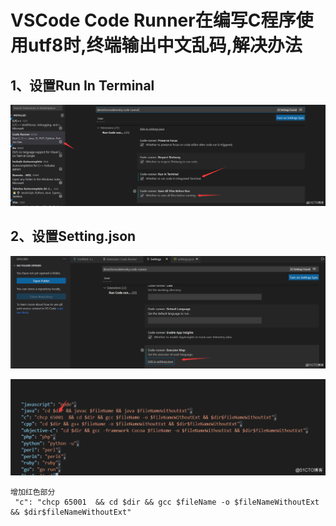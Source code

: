 # VSCode Code Runner在编写C程序使用utf8时,终端输出中文乱码,解决办法



## 1、设置Run In Terminal

![ab2c82f9ebb98d6fbdc05ce488e19f87](.\img\ab2c82f9ebb98d6fbdc05ce488e19f87.png)

## 2、设置Setting.json

![56b514de1aad7337ace5ba0e4a8de2a1](.\img\56b514de1aad7337ace5ba0e4a8de2a1.png)

![f72b74b273abd64d6ae39d2aa6a93485](.\img\f72b74b273abd64d6ae39d2aa6a93485.png)

```
增加红色部分 
 "c": "chcp 65001  && cd $dir && gcc $fileName -o $fileNameWithoutExt && $dir$fileNameWithoutExt"
```

